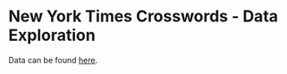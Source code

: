 # New York Times Crosswords - Data Exploration
Data can be found [here](https://github.com/doshea/nyt_crosswords).
